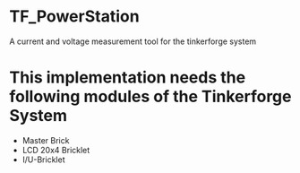 TF_PowerStation
===============

A current and voltage measurement tool for the tinkerforge system


This implementation needs the following modules of the Tinkerforge System
===
* Master Brick
* LCD 20x4 Bricklet
* I/U-Bricklet

